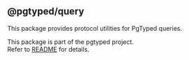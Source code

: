 ## @pgtyped/query

This package provides protocol utilities for PgTyped queries.

This package is part of the pgtyped project.  
Refer to [README](https://github.com/adelsz/pgtyped) for details.
